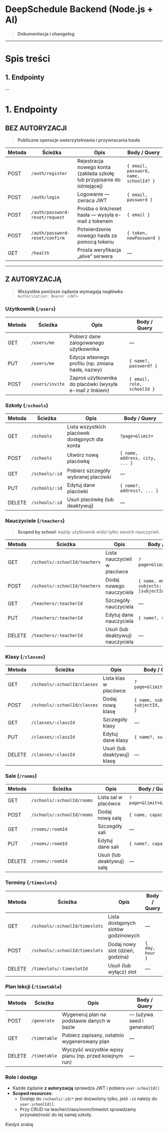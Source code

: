 # DeepSchedule Backend (Node.js + AI)

> **Dokumentacja i changelog**

---

# Spis treści
## 1. Endpointy

--

# 1. Endpointy

## BEZ AUTORYZACJI

> **Publiczne operacje uwierzytelniania i przywracania hasła**

| Metoda | Ścieżka                         | Opis                                                                              | Body / Query                                                         |
|--------|---------------------------------|-----------------------------------------------------------------------------------|----------------------------------------------------------------------|
| POST   | `/auth/register`                | Rejestracja nowego konta (zakłada szkołę lub przypisanie do istniejącej)         | `{ email, password, name, schoolId? }`                               |
| POST   | `/auth/login`                   | Logowanie — zwraca JWT                                                            | `{ email, password }`                                                |
| POST   | `/auth/password-reset/request`  | Prośba o link/reset hasła — wysyła e-mail z tokenem                                | `{ email }`                                                          |
| POST   | `/auth/password-reset/confirm`  | Potwierdzenie nowego hasła za pomocą tokenu                                        | `{ token, newPassword }`                                             |
| GET    | `/health`                       | Prosta weryfikacja „alive” serwera                                                 | —                                                                    |

---

## Z AUTORYZACJĄ

> **Wszystkie poniższe żądania wymagają nagłówka**  
> `Authorization: Bearer <JWT>`

### Użytkownik (`/users`)

| Metoda | Ścieżka                 | Opis                                                     | Body / Query                  |
|--------|-------------------------|----------------------------------------------------------|-------------------------------|
| GET    | `/users/me`             | Pobierz dane zalogowanego użytkownika                    | —                             |
| PUT    | `/users/me`             | Edycja własnego profilu (np. zmiana hasła, nazwy)        | `{ name?, password? }`        |
| POST   | `/users/invite`         | Zaproś użytkownika do placówki (wysyła e-mail z linkiem) | `{ email, role, schoolId }`   |

### Szkoły (`/schools`)

| Metoda | Ścieżka               | Opis                                                  | Body / Query                     |
|--------|-----------------------|-------------------------------------------------------|----------------------------------|
| GET    | `/schools`            | Lista wszystkich placówek dostępnych dla konta        | `?page=&limit=`                  |
| POST   | `/schools`            | Utwórz nową placówkę                                  | `{ name, address, city, ... }`   |
| GET    | `/schools/:id`        | Pobierz szczegóły wybranej placówki                   | —                                |
| PUT    | `/schools/:id`        | Edytuj dane placówki                                  | `{ name?, address?, ... }`       |
| DELETE | `/schools/:id`        | Usuń placówkę (lub deaktywuj)                         | —                                |


### Nauczyciele (`/teachers`)

> **Scoped by school**: każdy użytkownik widzi tylko swoich nauczycieli.

| Metoda | Ścieżka                              | Opis                                   | Body / Query                              |
|--------|--------------------------------------|----------------------------------------|-------------------------------------------|
| GET    | `/schools/:schoolId/teachers`        | Lista nauczycieli w placówce           | `?page=&limit=&search=`                   |
| POST   | `/schools/:schoolId/teachers`        | Dodaj nowego nauczyciela               | `{ name, email?, subjects: [subjectId] }` |
| GET    | `/teachers/:teacherId`               | Szczegóły nauczyciela                  | —                                         |
| PUT    | `/teachers/:teacherId`               | Edytuj dane nauczyciela                | `{ name?, subjects? }`                    |
| DELETE | `/teachers/:teacherId`               | Usuń (lub deaktywuj) nauczyciela       | —                                         |


### Klasy (`/classes`)

| Metoda | Ścieżka                           | Opis                                   | Body / Query                                |
|--------|-----------------------------------|----------------------------------------|---------------------------------------------|
| GET    | `/schools/:schoolId/classes`      | Lista klas w placówce                  | `?page=&limit=&search=`                     |
| POST   | `/schools/:schoolId/classes`      | Dodaj nową klasę                       | `{ name, subjects: [{ subjectId, hours }] }`|
| GET    | `/classes/:classId`               | Szczegóły klasy                        | —                                           |
| PUT    | `/classes/:classId`               | Edytuj dane klasy                      | `{ name?, subjects? }`                      |
| DELETE | `/classes/:classId`               | Usuń (lub deaktywuj) klasę             | —                                           |

### Sale (`/rooms`)

| Metoda | Ścieżka                           | Opis                                   | Body / Query                    |
|--------|-----------------------------------|----------------------------------------|---------------------------------|
| GET    | `/schools/:schoolId/rooms`        | Lista sal w placówce                   | `?page=&limit=&search=`         |
| POST   | `/schools/:schoolId/rooms`        | Dodaj nową salę                        | `{ name, capacity? }`           |
| GET    | `/rooms/:roomId`                  | Szczegóły sali                         | —                               |
| PUT    | `/rooms/:roomId`                  | Edytuj dane sali                       | `{ name?, capacity? }`          |
| DELETE | `/rooms/:roomId`                  | Usuń (lub deaktywuj) salę              | —                               |

### Terminy (`/timeslots`)

| Metoda | Ścieżka                                 | Opis                                 | Body / Query              |
|--------|-----------------------------------------|--------------------------------------|---------------------------|
| GET    | `/schools/:schoolId/timeslots`          | Lista dostępnych slotów godzinowych  | —                         |
| POST   | `/schools/:schoolId/timeslots`          | Dodaj nowy slot (dzień, godzina)     | `{ day, hour }`           |
| DELETE | `/timeslots/:timeslotId`                | Usuń (lub wyłącz) slot               | —                         |

### Plan lekcji (`/timetable`)

| Metoda | Ścieżka                        | Opis                                                 | Body / Query             |
|--------|--------------------------------|------------------------------------------------------|--------------------------|
| POST   | `/generate`                    | Wygeneruj plan na podstawie danych w bazie           | — (używa seed i genera­tor) |
| GET    | `/timetable`                   | Pobierz zapisany, ostatnio wygenerowany plan         | —                        |
| DELETE | `/timetable`                   | Wyczyść wszystkie wpisy planu (np. przed kolejnym run)| —                       |

### Role i dostęp

- Każde żądanie **z autoryzacją** sprawdza JWT i pobiera `user.schoolId[]`  
- **Scoped resources**:  
  - Dostęp do `/schools/:id/*` jest dozwolony tylko, jeśli `:id` należy do `user.schoolId[]`.  
  - Przy CRUD na teacher/class/room/timeslot sprawdzamy przynależność do tej samej szkoły.  


*Kiedyś zrobię*